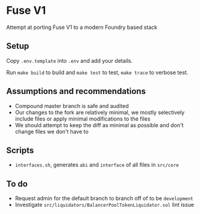 # Fuse V1

Attempt at porting Fuse V1 to a modern Foundry based stack

## Setup

Copy `.env.template` into `.env` and add your details.

Run `make build` to build and `make test` to test, `make trace` to verbose test.

## Assumptions and recommendations

- Compound master branch is safe and audited
- Our changes to the fork are relatively minimal, we mostly selectively include files or apply minimal modifications to the files
- We should attempt to keep the diff as minimal as possible and don't change files we don't have to

## Scripts

- `interfaces.sh`, generates `abi` and `interface` of all files in `src/core`

## To do

- Request admin for the default branch to branch off of to be `development`
- Investigate `src/liquidators/BalancerPoolTokenLiquidator.sol` lint issue
